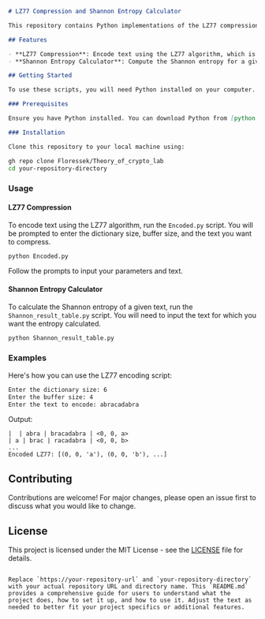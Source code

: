 ```markdown
# LZ77 Compression and Shannon Entropy Calculator

This repository contains Python implementations of the LZ77 compression algorithm and a Shannon entropy calculator. These tools are designed to help understand and analyze the efficiency of text compression and the inherent information content in data.

## Features

- **LZ77 Compression**: Encode text using the LZ77 algorithm, which is useful for understanding basic concepts in data compression techniques.
- **Shannon Entropy Calculator**: Compute the Shannon entropy for a given text to understand the theoretical limits of lossless compression for that text.

## Getting Started

To use these scripts, you will need Python installed on your computer. These scripts are tested with Python 3.8 but should be compatible with other Python 3.x versions.

### Prerequisites

Ensure you have Python installed. You can download Python from [python.org](https://www.python.org/downloads/).

### Installation

Clone this repository to your local machine using:
```

```bash
gh repo clone Floressek/Theory_of_crypto_lab
cd your-repository-directory
```

### Usage

#### LZ77 Compression

To encode text using the LZ77 algorithm, run the `Encoded.py` script. You will be prompted to enter the dictionary size, buffer size, and the text you want to compress.

```bash
python Encoded.py
```

Follow the prompts to input your parameters and text.

#### Shannon Entropy Calculator

To calculate the Shannon entropy of a given text, run the `Shannon_result_table.py` script. You will need to input the text for which you want the entropy calculated.

```bash
python Shannon_result_table.py
```

### Examples

Here's how you can use the LZ77 encoding script:

```bash
Enter the dictionary size: 6
Enter the buffer size: 4
Enter the text to encode: abracadabra
```

Output:
```
|  | abra | bracadabra | <0, 0, a>
| a | brac | racadabra | <0, 0, b>
...
Encoded LZ77: [(0, 0, 'a'), (0, 0, 'b'), ...]
```

## Contributing

Contributions are welcome! For major changes, please open an issue first to discuss what you would like to change.

## License

This project is licensed under the MIT License - see the [LICENSE](LICENSE) file for details.
```

Replace `https://your-repository-url` and `your-repository-directory` with your actual repository URL and directory name. This `README.md` provides a comprehensive guide for users to understand what the project does, how to set it up, and how to use it. Adjust the text as needed to better fit your project specifics or additional features.